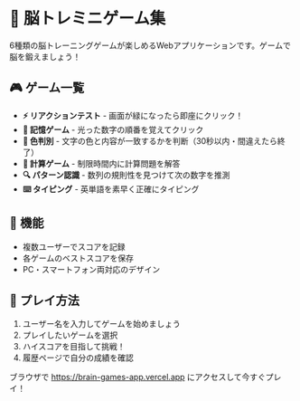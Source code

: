 # 🧠 脳トレミニゲーム集

6種類の脳トレーニングゲームが楽しめるWebアプリケーションです。ゲームで脳を鍛えましょう！

## 🎮 ゲーム一覧

- **⚡ リアクションテスト** - 画面が緑になったら即座にクリック！
- **🧠 記憶ゲーム** - 光った数字の順番を覚えてクリック
- **🎨 色判別** - 文字の色と内容が一致するかを判断（30秒以内・間違えたら終了）
- **🔢 計算ゲーム** - 制限時間内に計算問題を解答
- **🔍 パターン認識** - 数列の規則性を見つけて次の数字を推測
- **⌨️ タイピング** - 英単語を素早く正確にタイピング

## 👤 機能

- 複数ユーザーでスコアを記録
- 各ゲームのベストスコアを保存
- PC・スマートフォン両対応のデザイン

## 📱 プレイ方法

1. ユーザー名を入力してゲームを始めましょう
2. プレイしたいゲームを選択
3. ハイスコアを目指して挑戦！
4. 履歴ページで自分の成績を確認

ブラウザで https://brain-games-app.vercel.app にアクセスして今すぐプレイ！
